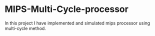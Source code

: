 # MIPS-Multi-Cycle-processor
In this project I have implemented and simulated mips processor using multi-cycle method. 
